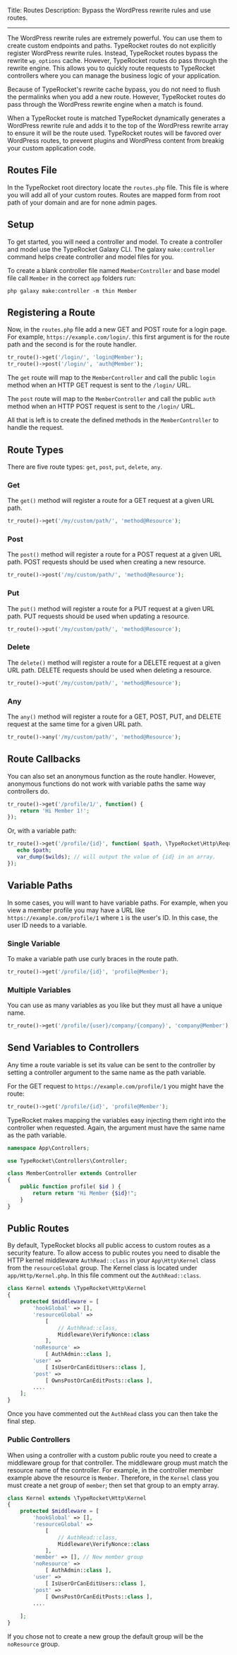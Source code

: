 Title: Routes
Description: Bypass the WordPress rewrite rules and use routes.

---

The WordPress rewrite rules are extremely powerful. You can use them to create custom endpoints and paths. TypeRocket routes do not explicitly register WordPress rewrite rules. Instead, TypeRocket routes bypass the rewrite `wp_options` cache. However, TypeRocket routes do pass through the rewrite engine. This allows you to quickly route requests to TypeRocket controllers where you can manage the business logic of your application.

Because of TypeRocket's rewrite cache bypass, you do not need to flush the permalinks when you add a new route. However, TypeRocket routes do pass through the WordPress rewrite engine when a match is found.

When a TypeRocket route is matched TypeRocket dynamically generates a WordPress rewrite rule and adds it to the top of the WordPress rewrite array to ensure it will be the route used. TypeRocket routes will be favored over WordPress routes, to prevent plugins and WordPress content from breakig your custom application code.

## Routes File

In the TypeRocket root directory locate the `routes.php` file. This file is where you will add all of your custom routes. Routes are mapped form from root path of your domain and are for none admin pages.

## Setup

To get started, you will need a controller and model. To create a controller and model use the TypeRocket Galaxy CLI. The galaxy `make:controller` command helps create controller and model files for you.

To create a blank controller file named `MemberController` and base model file call `Member` in the correct `app` folders run:

```shell
php galaxy make:controller -m thin Member
```

## Registering a Route

Now, in the `routes.php` file add a new GET and POST route for a login page. For example, `https://example.com/login/`. this first argument is for the route path and the second is for the route handler.

```php
tr_route()->get('/login/', 'login@Member');
tr_route()->post('/login/', 'auth@Member');
```

The `get` route will map to the `MemberController` and call the public `login` method when an HTTP GET request is sent to the `/login/` URL.

The `post` route will map to the `MemberController` and call the public `auth` method when an HTTP POST request is sent to the `/login/` URL.

All that is left is to create the defined methods in the `MemberController` to handle the request.

## Route Types

There are five route types: `get`, `post`, `put`, `delete`, `any`.

### Get

The `get()` method will register a route for a GET request at a given URL path.

```php
tr_route()->get('/my/custom/path/', 'method@Resource');
```

### Post

The `post()` method will register a route for a POST request at a given URL path. POST requests should be used when creating a new resource.

```php
tr_route()->post('/my/custom/path/', 'method@Resource');
```

### Put

The `put()` method will register a route for a PUT request at a given URL path. PUT requests should be used when updating a resource.

```php
tr_route()->put('/my/custom/path/', 'method@Resource');
```

### Delete

The `delete()` method will register a route for a DELETE request at a given URL path. DELETE requests should be used when deleting a resource.

```php
tr_route()->put('/my/custom/path/', 'method@Resource');
```


### Any

The `any()` method will register a route for a GET, POST, PUT, and DELETE request at the same time for a given URL path.

```php
tr_route()->any('/my/custom/path/', 'method@Resource');
```

## Route Callbacks

You can also set an anonymous function as the route handler. However, anonymous functions do not work with variable paths the same way controllers do.

```php
tr_route()->get('/profile/1/', function() {
    return 'Hi Member 1!';
});
```

Or, with a variable path:

```php
tr_route()->get('/profile/{id}', function( $path, \TypeRocket\Http\Request $request, $wilds ) {
   echo $path;
   var_dump($wilds); // will output the value of {id} in an array.
});
```

## Variable Paths

In some cases, you will want to have variable paths. For example, when you view a member profile you may have a URL like `https://example.com/profile/1` where `1` is the user's ID. In this case, the user ID needs to a variable.

### Single Variable

To make a variable path use curly braces in the route path.

```php
tr_route()->get('/profile/{id}', 'profile@Member');
```

### Multiple Variables

You can use as many variables as you like but they must all have a unique name.

```php
tr_route()->get('/profile/{user}/company/{company}', 'company@Member');
```

## Send Variables to Controllers

Any time a route variable is set its value can be sent to the controller by setting a controller argument to the same name as the path variable.

For the GET request to `https://example.com/profile/1` you might have the route:

```php
tr_route()->get('/profile/{id}', 'profile@Member');
```

TypeRocket makes mapping the variables easy injecting them right into the controller when requested. Again, the argument must have the same name as the path variable. 

```php
namespace App\Controllers;

use TypeRocket\Controllers\Controller;

class MemberController extends Controller
{
    public function profile( $id ) {
        return return "Hi Member {$id}!";
    }
}
```

## Public Routes

By default, TypeRocket blocks all public access to custom routes as a security feature. To allow access to public routes you need to disable the HTTP kernel middleware `AuthRead::class` in your `App\Http\Kernel` class from the `resourceGlobal` group. The Kernel class is located under `app/Http/Kernel.php`. In this file comment out the `AuthRead::class`.

```php
class Kernel extends \TypeRocket\Http\Kernel
{
    protected $middleware = [
        'hookGlobal' => [],
        'resourceGlobal' =>
            [
                // AuthRead::class,
                Middleware\VerifyNonce::class
            ],
        'noResource' =>
            [ AuthAdmin::class ],
        'user' =>
            [ IsUserOrCanEditUsers::class ],
        'post' =>
            [ OwnsPostOrCanEditPosts::class ],
        ....
    ];
}
```

Once you have commented out the `AuthRead` class you can then take the final step.

### Public Controllers

When using a controller with a custom public route you need to create a middleware group for that controller. The middleware group must match the resource name of the controller. For example, in the controller member example above the resource is `Member`. Therefore, in the `Kernel` class you must create a net group of `member`; then set that group to an empty array.

```php
class Kernel extends \TypeRocket\Http\Kernel
{
    protected $middleware = [
        'hookGlobal' => [],
        'resourceGlobal' =>
            [
                // AuthRead::class,
                Middleware\VerifyNonce::class
            ],
        'member' => [], // New member group
        'noResource' =>
            [ AuthAdmin::class ],
        'user' =>
            [ IsUserOrCanEditUsers::class ],
        'post' =>
            [ OwnsPostOrCanEditPosts::class ],
        ....
        
    ];
}
```

If you chose not to create a new group the default group will be the `noResource` group.

